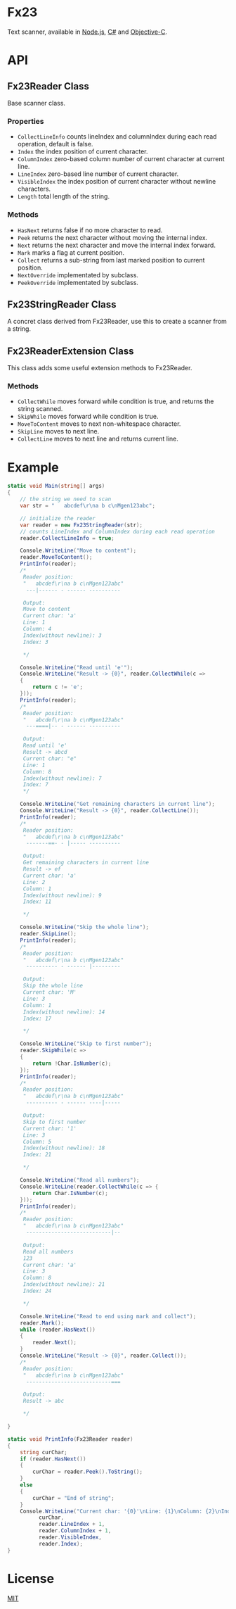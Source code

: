 # Fx23
Text scanner, available in [Node.js](https://github.com/mgenware/fx23-node), [C#](https://github.com/mgenware/fx23-csharp) and [Objective-C](https://github.com/mgenware/fx23-objc).

# API
## Fx23Reader Class
Base scanner class.
### Properties
* `CollectLineInfo` counts lineIndex and columnIndex during each read operation, default is false.
* `Index` the index position of current character.
* `ColumnIndex` zero-based column number of current character at current line.
* `LineIndex` zero-based line number of current character.
* `VisibleIndex` the index position of current character without newline characters.
* `Length` total length of the string.

### Methods
* `HasNext` returns false if no more character to read.
* `Peek` returns the next character without moving the internal index.
* `Next` returns the next character and move the internal index forward.
* `Mark` marks a flag at current position.
* `Collect` returns a sub-string from last marked position to current position.
* `NextOverride` implementated by subclass.
* `PeekOverride` implementated by subclass.

## Fx23StringReader Class
A concret class derived from Fx23Reader, use this to create a scanner from a string.

## Fx23ReaderExtension Class
This class adds some useful extension methods to Fx23Reader.
### Methods
* `CollectWhile` moves forward while condition is true, and returns the string scanned.
* `SkipWhile` moves forward while condition is true.
* `MoveToContent` moves to next non-whitespace character.
* `SkipLine` moves to next line.
* `CollectLine` moves to next line and returns current line.

# Example
```csharp
static void Main(string[] args)
{
    // the string we need to scan
    var str = "   abcdef\r\na b c\nMgen123abc";

    // initialize the reader
    var reader = new Fx23StringReader(str);
    // counts LineIndex and ColumnIndex during each read operation
    reader.CollectLineInfo = true;

    Console.WriteLine("Move to content");
    reader.MoveToContent();
    PrintInfo(reader);
    /*
     Reader position:
     "   abcdef\r\na b c\nMgen123abc"
      ---|------ - ------ ----------

     Output:
     Move to content
     Current char: 'a'
     Line: 1
     Column: 4
     Index(without newline): 3
     Index: 3

     */

    Console.WriteLine("Read until 'e'");
    Console.WriteLine("Result -> {0}", reader.CollectWhile(c =>
    {
        return c != 'e';
    }));
    PrintInfo(reader);
    /*
     Reader position:
     "   abcdef\r\na b c\nMgen123abc"
      ---====|-- - ------ ----------

     Output:
     Read until 'e'
     Result -> abcd
     Current char: "e"
     Line: 1
     Column: 8
     Index(without newline): 7
     Index: 7
     */

    Console.WriteLine("Get remaining characters in current line");
    Console.WriteLine("Result -> {0}", reader.CollectLine());
    PrintInfo(reader);
    /*
     Reader position:
     "   abcdef\r\na b c\nMgen123abc"
      -------==- - |----- ----------

     Output:
     Get remaining characters in current line
     Result -> ef
     Current char: 'a'
     Line: 2
     Column: 1
     Index(without newline): 9
     Index: 11

     */

    Console.WriteLine("Skip the whole line");
    reader.SkipLine();
    PrintInfo(reader);
    /*
     Reader position:
     "   abcdef\r\na b c\nMgen123abc"
      ---------- - ------ |---------

     Output:
     Skip the whole line
     Current char: 'M'
     Line: 3
     Column: 1
     Index(without newline): 14
     Index: 17

     */

    Console.WriteLine("Skip to first number");
    reader.SkipWhile(c =>
    {
        return !Char.IsNumber(c);
    });
    PrintInfo(reader);
    /*
     Reader position:
     "   abcdef\r\na b c\nMgen123abc"
      ---------- - ------ ----|-----

     Output:
     Skip to first number
     Current char: '1'
     Line: 3
     Column: 5
     Index(without newline): 18
     Index: 21

     */

    Console.WriteLine("Read all numbers");
    Console.WriteLine(reader.CollectWhile(c => {
        return Char.IsNumber(c);
    }));
    PrintInfo(reader);
    /*
     Reader position:
     "   abcdef\r\na b c\nMgen123abc"
      ---------------------------|--

     Output:
     Read all numbers
     123
     Current char: 'a'
     Line: 3
     Column: 8
     Index(without newline): 21
     Index: 24

     */

    Console.WriteLine("Read to end using mark and collect");
    reader.Mark();
    while (reader.HasNext())
    {
        reader.Next();
    }
    Console.WriteLine("Result -> {0}", reader.Collect());
    /*
     Reader position:
     "   abcdef\r\na b c\nMgen123abc"
      ---------------------------===

     Output:
     Result -> abc

     */

}

static void PrintInfo(Fx23Reader reader)
{
    string curChar;
    if (reader.HasNext())
    {
        curChar = reader.Peek().ToString();
    }
    else
    {
        curChar = "End of string";
    }
    Console.WriteLine("Current char: '{0}'\nLine: {1}\nColumn: {2}\nIndex(without newline): {3}\nIndex: {4}\n",
          curChar,
          reader.LineIndex + 1,
          reader.ColumnIndex + 1,
          reader.VisibleIndex,
          reader.Index);
}

```

# License
[MIT](LICENSE)
